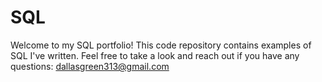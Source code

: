 # SQL
Welcome to my SQL portfolio! This code repository contains examples of SQL I've written. Feel free to take a look and reach out if you have any questions: dallasgreen313@gmail.com
